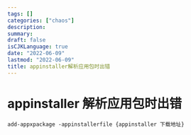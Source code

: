 ```yaml
---
tags: []
categories: ["chaos"]
description:
summary:
draft: false
isCJKLanguage: true
date: "2022-06-09"
lastmod: "2022-06-09"
title: appinstaller解析应用包时出错
---
```


# appinstaller 解析应用包时出错

`add-appxpackage -appinstallerfile {appinstaller 下载地址}`